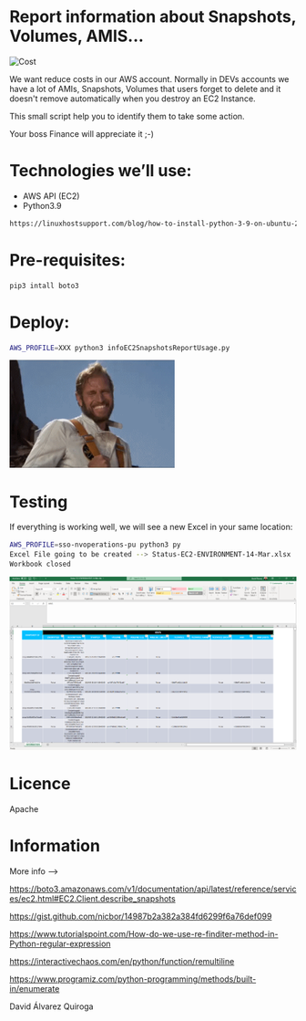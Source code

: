 # Report information about Snapshots, Volumes, AMIS...

![Cost](/assets/aws-cost.jpg)


We want reduce costs in our AWS account. Normally in DEVs accounts we have a lot of AMIs, Snapshots, Volumes that users forget to delete and it doesn't remove automatically when you destroy an EC2 Instance.

This small script help you to identify them to take some action.

Your boss Finance will appreciate it ;-)


# Technologies we’ll use:

*  AWS API (EC2)
*  Python3.9


```bash
https://linuxhostsupport.com/blog/how-to-install-python-3-9-on-ubuntu-20-04/ (Google)
```

# Pre-requisites:
```bash
pip3 intall boto3
```

# Deploy:

```bash
AWS_PROFILE=XXX python3 infoEC2SnapshotsReportUsage.py
```

![Yes](/assets/PlanetaSimios.gif)


# Testing

If everything is working well, we will see a new Excel in your same location:

```bash
AWS_PROFILE=sso-nvoperations-pu python3 py
Excel File going to be created --> Status-EC2-ENVIRONMENT-14-Mar.xlsx
Workbook closed
```

![Result](/assets/result.png)

# Licence

Apache

# Information

More info --> 

https://boto3.amazonaws.com/v1/documentation/api/latest/reference/services/ec2.html#EC2.Client.describe_snapshots

https://gist.github.com/nicbor/14987b2a382a384fd6299f6a76def099

https://www.tutorialspoint.com/How-do-we-use-re-finditer-method-in-Python-regular-expression

https://interactivechaos.com/en/python/function/remultiline

https://www.programiz.com/python-programming/methods/built-in/enumerate

David Álvarez Quiroga
